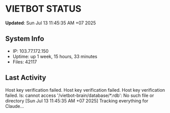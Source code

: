 # VIETBOT STATUS
**Updated**: Sun Jul 13 11:45:35 AM +07 2025

## System Info
- IP: 103.77.172.150
- Uptime: up 1 week, 15 hours, 33 minutes
- Files: 42117

## Last Activity
Host key verification failed.
Host key verification failed.
Host key verification failed.
ls: cannot access '/vietbot-brain/database/*.rdb': No such file or directory
[Sun Jul 13 11:45:35 AM +07 2025] Tracking everything for Claude...
